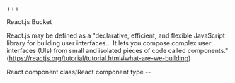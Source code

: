 +++

React.js Bucket

React.js may be defined as a "declarative, efficient, and flexible JavaScript library for building user interfaces... It lets you compose complex user interfaces (UIs) from small and isolated pieces of code called components." (https://reactjs.org/tutorial/tutorial.html#what-are-we-building) 


React component class/React component type -- 
